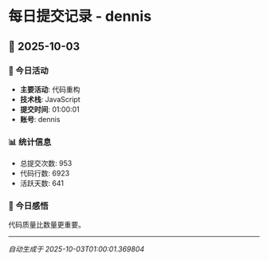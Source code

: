 # 每日提交记录 - dennis

## 📅 2025-10-03

### 🎯 今日活动
- **主要活动**: 代码重构
- **技术栈**: JavaScript
- **提交时间**: 01:00:01
- **账号**: dennis

### 📊 统计信息
- 总提交次数: 953
- 代码行数: 6923
- 活跃天数: 641

### 💭 今日感悟
代码质量比数量更重要。

---
*自动生成于 2025-10-03T01:00:01.369804*
